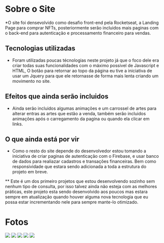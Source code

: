 # Sobre o Site
*O site foi densevolvido como desafio front-end pela Rocketseat, a Landing Page para comprar NFTs, posteriormente serão incluidos mais paginas com o back-end para autenticação e processamento financeiro para vendas.

## Tecnologias utilizadas
* Foram utilizadas poucas técnologias neste projeto já que o foco dele era criar todas suas funcionalidades com o máximo possivel de Javascript e HTML, O botão para retornar ao topo da página eu tive a iniciativa de usar um Jquery para que ele retornasse de forma mais lenta criando um movimento no site.

## Efeitos que ainda serão incluidos
* Ainda serão incluidos algumas animações e um carrossel de artes para alterar entras as artes que estão a venda, também serão incluidos animações após o carregamento da pagina ou quando ela clicar em links.

## O que ainda está por vir
* Como o resto do site depende do desenvolvedor estou tomando a iniciativa de criar paginas de autenticação com o Firebase, e usar banco de dados para realiazar cadastros e transações financeiras. Bem como  responsividade que estara sendo adicionada a toda a estrutura do projeto em breve.

** Este é um dos primeiro projetos que estou desenvolvendo sozinho sem nenhum tipo de consulta, por isso talvez ainda não esteja com as melhores práticas, este projeto esta sendo desenvolvido aos poucos mas estara sempre em atualização quando houver alguma nova tecnologia que eu possa estar incrementando nele para sempre mante-lo otimizado.


# Fotos 
<img src="/home/gustavo/DES/rocket/desafios/foxriver-nft/images/1.png">
<img src="/home/gustavo/DES/rocket/desafios/foxriver-nft/images/2.png">
<img src="/home/gustavo/DES/rocket/desafios/foxriver-nft/images/3.png">
<img src="/home/gustavo/DES/rocket/desafios/foxriver-nft/images/4.png">
<img src="/home/gustavo/DES/rocket/desafios/foxriver-nft/images/5.png">